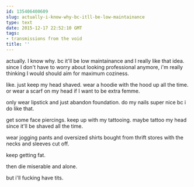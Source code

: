 ```yaml
---
id: 135406400609
slug: actually-i-know-why-bc-itll-be-low-maintainance
type: text
date: 2015-12-17 22:52:10 GMT
tags:
- transmissions from the void
title: ''
---
```

actually. I know why. bc it'll be low maintainance and I really like that idea. 
since I don't have to worry about looking professional anymore,  i'm really thinking I would should aim for maximum coziness. 

like. just keep my head shaved. wear a hoodie with the hood up all the time. or wear a scarf on my head if I want to be extra femme. 

only wear lipstick and just abandon foundation. do my nails super nice bc i do like that. 

get some face piercings. keep up with my tattooing. maybe tattoo my head since it'll be shaved all the time. 

wear jogging pants and oversized shirts bought from thrift stores with the necks and sleeves cut off.

keep getting fat.

then die miserable and alone. 

but i'll fucking have tits.